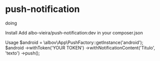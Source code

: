 # push-notification
doing

Install
Add albo-vieira/push-notification:dev in your composer.json

Usage
$android = \albov\App\PushFactory::getInstance('android');
$android
    ->withToken('YOUR TOKEN')
    ->withNotificationContent('Titulo', 'texto')
    ->push();
